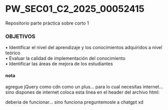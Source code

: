 # PW_SEC01_C2_2025_00052415
Repositorio parte práctica sobre corto 1

### OBJETIVOS
• Identificar el nivel del aprendizaje y los conocimientos adquiridos a nivel teórico <br>
• Evaluar la calidad de implementación del conocimiento <br>
• Identificar las áreas de mejora de los estudiantes

#### nota

agregue jQuery como cdn como un plus... para lo cual necesitas internet... sino dispones de internet coloca esta linea en el header del archivo html:

<script src="jquery.min.js"></script>

deberia de funcionar... sino funciona preguntemosle a chatgpt xd